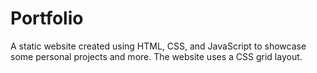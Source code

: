 # Portfolio

A static website created using HTML, CSS, and JavaScript to showcase some personal projects and more. The website uses a CSS grid layout.
